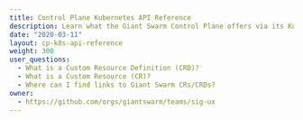 ```yaml
---
title: Control Plane Kubernetes API Reference
description: Learn what the Giant Swarm Control Plane offers via its Kubernetes API. This reference focuses on schema documentation.
date: "2020-03-11"
layout: cp-k8s-api-reference
weight: 300
user_questions:
  - What is a Custom Resource Definition (CRD)?
  - What is a Custom Resource (CR)?
  - Where can I find links to Giant Swarm CRs/CRDs?
owner:
  - https://github.com/orgs/giantswarm/teams/sig-ux
---
```

